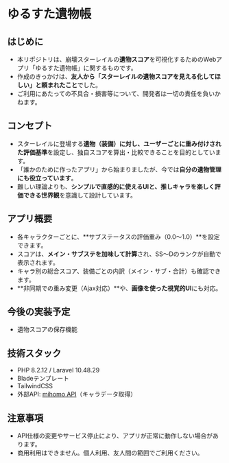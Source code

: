 # ゆるすた遺物帳

## はじめに

- 本リポジトリは、崩壊スターレイルの**遺物スコア**を可視化するためのWebアプリ「ゆるすた遺物帳」に関するものです。
- 作成のきっかけは、**友人から「スターレイルの遺物スコアを見える化してほしい」と頼まれたこと**でした。
- ご利用にあたっての不具合・損害等について、開発者は一切の責任を負いかねます。

## コンセプト

- スターレイルに登場する**遺物（装備）**に対し、ユーザーごとに**重み付けされた評価基準**を設定し、独自スコアを算出・比較できることを目的としています。
- 「誰かのために作ったアプリ」から始まりましたが、今では**自分の遺物管理にも役立っています**。
- 難しい理論よりも、**シンプルで直感的に使えるUIと、推しキャラを楽しく評価できる世界観**を意識して設計しています。

## アプリ概要

- 各キャラクターごとに、**サブステータスの評価重み（0.0〜1.0）**を設定できます。
- スコアは、**メイン・サブステを加味して計算**され、SS〜Dのランクが自動で表示されます。
- キャラ別の総合スコア、装備ごとの内訳（メイン・サブ・合計）も確認できます。
- **非同期での重み変更（Ajax対応）**や、**画像を使った視覚的UI**にも対応。

## 今後の実装予定
- 遺物スコアの保存機能

## 技術スタック

- PHP 8.2.12  / Laravel 10.48.29
- Bladeテンプレート
- TailwindCSS
- 外部API: [mihomo API](https://api.mihomo.me/)（キャラデータ取得）

## 注意事項

- API仕様の変更やサービス停止により、アプリが正常に動作しない場合があります。
- 商用利用はできません。個人利用、友人間の範囲でご利用ください。
